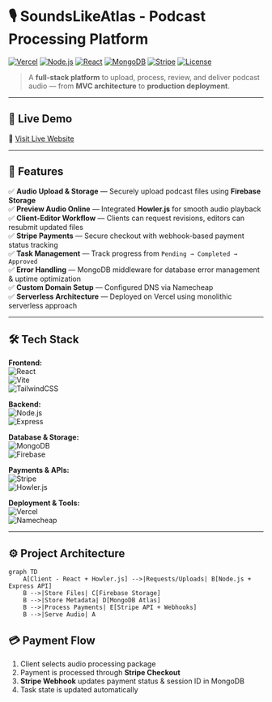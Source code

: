 # 🎙️ SoundsLikeAtlas - Podcast Processing Platform

[![Vercel](https://img.shields.io/badge/Deployed%20on-Vercel-black?logo=vercel&logoColor=white)](https://vercel.com)
[![Node.js](https://img.shields.io/badge/Backend-Node.js-green?logo=node.js&logoColor=white)](https://nodejs.org/)
[![React](https://img.shields.io/badge/Frontend-React-blue?logo=react&logoColor=white)](https://reactjs.org/)
[![MongoDB](https://img.shields.io/badge/Database-MongoDB-green?logo=mongodb&logoColor=white)](https://www.mongodb.com/)
[![Stripe](https://img.shields.io/badge/Payments-Stripe-6366f1?logo=stripe&logoColor=white)](https://stripe.com/)
[![License](https://img.shields.io/badge/License-MIT-yellow)](LICENSE)

> A **full-stack platform** to upload, process, review, and deliver podcast audio — from **MVC architecture** to **production deployment**.

---

## 🚀 Live Demo  
🔗 [Visit Live Website](https://www.soundslikeatlas.com/)

---

## 📌 Features

✅ **Audio Upload & Storage** — Securely upload podcast files using **Firebase Storage**  
✅ **Preview Audio Online** — Integrated **Howler.js** for smooth audio playback  
✅ **Client-Editor Workflow** — Clients can request revisions, editors can resubmit updated files  
✅ **Stripe Payments** — Secure checkout with webhook-based payment status tracking  
✅ **Task Management** — Track progress from `Pending → Completed → Approved`  
✅ **Error Handling** — MongoDB middleware for database error management & uptime optimization  
✅ **Custom Domain Setup** — Configured DNS via Namecheap  
✅ **Serverless Architecture** — Deployed on Vercel using monolithic serverless approach  

---

## 🛠️ Tech Stack

**Frontend:**  
![React](https://img.shields.io/badge/React-61dafb?logo=react&logoColor=white)  
![Vite](https://img.shields.io/badge/Vite-646cff?logo=vite&logoColor=white)  
![TailwindCSS](https://img.shields.io/badge/TailwindCSS-38bdf8?logo=tailwind-css&logoColor=white)  

**Backend:**  
![Node.js](https://img.shields.io/badge/Node.js-339933?logo=node.js&logoColor=white)  
![Express](https://img.shields.io/badge/Express-000000?logo=express&logoColor=white)  

**Database & Storage:**  
![MongoDB](https://img.shields.io/badge/MongoDB-47a248?logo=mongodb&logoColor=white)  
![Firebase](https://img.shields.io/badge/Firebase-ffca28?logo=firebase&logoColor=black)  

**Payments & APIs:**  
![Stripe](https://img.shields.io/badge/Stripe-635bff?logo=stripe&logoColor=white)  
![Howler.js](https://img.shields.io/badge/Howler.js-ff0000?logo=javascript&logoColor=white)  

**Deployment & Tools:**  
![Vercel](https://img.shields.io/badge/Vercel-000000?logo=vercel&logoColor=white)  
![Namecheap](https://img.shields.io/badge/Namecheap-de572f?logo=namecheap&logoColor=white)  

---

## ⚙️ Project Architecture

```mermaid
graph TD
    A[Client - React + Howler.js] -->|Requests/Uploads| B[Node.js + Express API]
    B -->|Store Files| C[Firebase Storage]
    B -->|Store Metadata| D[MongoDB Atlas]
    B -->|Process Payments| E[Stripe API + Webhooks]
    B -->|Serve Audio| A
````

## 💳 Payment Flow

1. Client selects audio processing package
2. Payment is processed through **Stripe Checkout**
3. **Stripe Webhook** updates payment status & session ID in MongoDB
4. Task state is updated automatically

